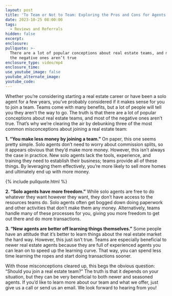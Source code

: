 ```yaml
---
layout: post
title: 'To Team or Not to Team: Exploring the Pros and Cons for Agents'
date: 2023-10-25 08:00:00
tags:
  - Reviews and Referrals
hidden: false
excerpt:
enclosure:
pullquote: >-
  There are a lot of popular conceptions about real estate teams, and most of
  the negative ones aren’t true
enclosure_type: video/mp4
enclosure_time:
use_youtube_image: false
youtube_alternate_image:
youtube_code:
---
```

Whether you’re considering starting a real estate career or have been a solo agent for a few years, you’ve probably considered if it makes sense for you to join a team. Teams come with many benefits, but a lot of people will tell you they aren’t the way to go. The truth is that there are a lot of popular conceptions about real estate teams, and most of the negative ones aren’t true. That’s why we’re clearing the air by debunking three of the most common misconceptions about joining a real estate team:

**1\. “You make less money by joining a team.”** On paper, this one seems pretty simple. Solo agents don’t need to worry about commission splits, so it appears obvious that they’d make more money. However, this isn’t always the case in practice. New solo agents lack the tools, experience, and training they need to establish their business; teams provide all of these things. By leveraging them effectively, you’re more likely to sell more homes and ultimately end up with more money.

{% include pullquote.html %}

**2\. “Solo agents have more freedom.”** While solo agents are free to do whatever they want however they want, they don’t have access to the resources teams do. Solo agents often get bogged down doing paperwork and other activities that don’t make them any money. Alternatively, teams handle many of these processes for you, giving you more freedom to get out there and do more transactions.&nbsp;

**3\. “New agents are better off learning things themselves.”** Some people have an attitude that it’s better to learn things about the real estate market the hard way. However, this just isn’t true. Teams are especially beneficial to newer real estate agents because they are full of experienced agents you can lean on to speed up the learning curve. That way, you can spend less time learning the ropes and start doing transactions sooner. &nbsp;&nbsp;&nbsp;

With those misconceptions cleared up, this begs the obvious question: “Should you join a real estate team?” The truth is that it depends on your situation, but they can be very beneficial to both newer and seasoned agents. If you’d like to learn more about our team and what we offer, just give us a call or send us an email. We look forward to hearing from you!